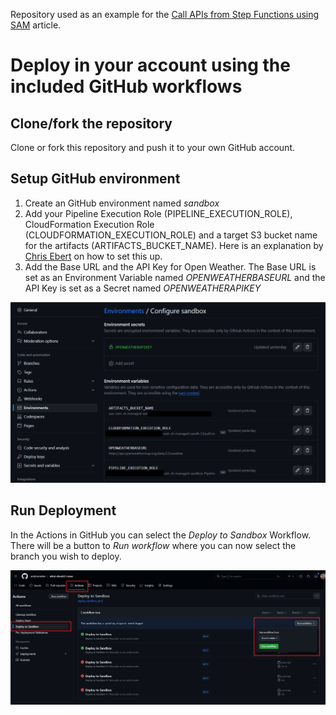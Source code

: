 Repository used as an example for the [Call APIs from Step Functions using SAM](https://andmore.dev/http-invoke-with-sam) article.

# Deploy in your account using the included GitHub workflows
## Clone/fork the repository
Clone or fork this repository and push it to your own GitHub account.

## Setup GitHub environment
1. Create an GitHub environment named *sandbox*
2. Add your Pipeline Execution Role (PIPELINE_EXECUTION_ROLE), CloudFormation Execution Role (CLOUDFORMATION_EXECUTION_ROLE) and a target S3 bucket name for the artifacts (ARTIFACTS_BUCKET_NAME). Here is an explanation by [Chris Ebert](https://twitter.com/realchrisebert) on how to set this up.
3. Add the Base URL and the API Key for Open Weather. The Base URL is set as an Environment Variable named *OPENWEATHERBASEURL* and the API Key is set as a Secret named *OPENWEATHERAPIKEY*

![GitHub Environment Configuration](docs/images/github-configuration.png)

## Run Deployment
In the Actions in GitHub you can select the *Deploy to Sandbox* Workflow. There will be a button to *Run workflow* where you can now select the branch you wish to deploy.

![GitHub Workflow Execution](docs/images/github-action-run.png)

